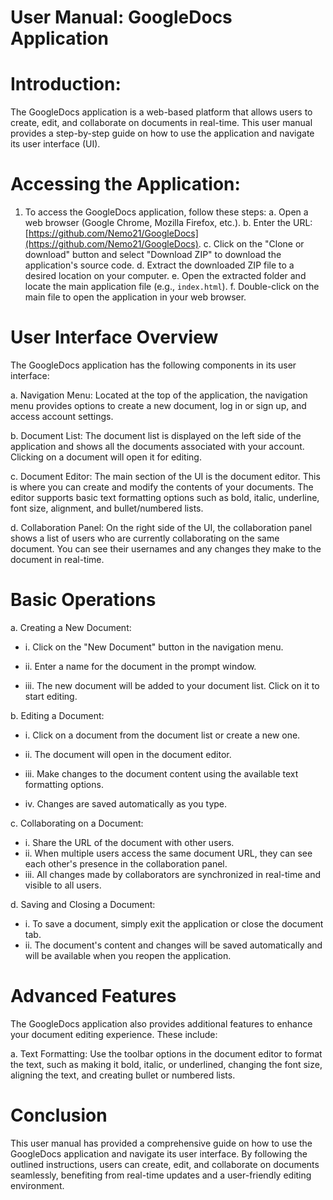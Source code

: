 # User Manual: GoogleDocs Application

# Introduction:

The GoogleDocs application is a web-based platform that allows users to create, edit, and collaborate on documents in real-time. This user manual provides a step-by-step guide on how to use the application and navigate its user interface (UI).

# Accessing the Application:

1.  To access the GoogleDocs application, follow these steps:
    a. Open a web browser (Google Chrome, Mozilla Firefox, etc.).
    b. Enter the URL: [https://github.com/Nemo21/GoogleDocs](https://github.com/Nemo21/GoogleDocs).
    c. Click on the "Clone or download" button and select "Download ZIP" to download the application's source code.
    d. Extract the downloaded ZIP file to a desired location on your computer.
    e. Open the extracted folder and locate the main application file (e.g., `index.html`).
    f. Double-click on the main file to open the application in your web browser.

# User Interface Overview

The GoogleDocs application has the following components in its user interface:

a. Navigation Menu: Located at the top of the application, the navigation menu provides options to create a new document, log in or sign up, and access account settings.

b. Document List: The document list is displayed on the left side of the application and shows all the documents associated with your account. Clicking on a document will open it for editing.

c. Document Editor: The main section of the UI is the document editor. This is where you can create and modify the contents of your documents. The editor supports basic text formatting options such as bold, italic, underline, font size, alignment, and bullet/numbered lists.

d. Collaboration Panel: On the right side of the UI, the collaboration panel shows a list of users who are currently collaborating on the same document. You can see their usernames and any changes they make to the document in real-time.

# Basic Operations

a. Creating a New Document:

- i. Click on the "New Document" button in the navigation menu.
- ii. Enter a name for the document in the prompt window.

- iii. The new document will be added to your document list. Click on it to start editing.

b. Editing a Document:

- i. Click on a document from the document list or create a new one.
- ii. The document will open in the document editor.

- iii. Make changes to the document content using the available text formatting options.

- iv. Changes are saved automatically as you type.

c. Collaborating on a Document:

- i. Share the URL of the document with other users.
- ii. When multiple users access the same document URL, they can see each other's presence in the collaboration panel.
- iii. All changes made by collaborators are synchronized in real-time and visible to all users.

d. Saving and Closing a Document:

- i. To save a document, simply exit the application or close the document tab.
- ii. The document's content and changes will be saved automatically and will be available when you reopen the application.

# Advanced Features

The GoogleDocs application also provides additional features to enhance your document editing experience. These include:

a. Text Formatting: Use the toolbar options in the document editor to format the text, such as making it bold, italic, or underlined, changing the font size, aligning the text, and creating bullet or numbered lists.

# Conclusion

This user manual has provided a comprehensive guide on how to use the GoogleDocs application and navigate its user interface. By following the outlined instructions, users can create, edit, and collaborate on documents seamlessly, benefiting from real-time updates and a user-friendly editing environment.
